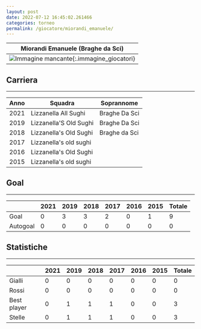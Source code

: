 ```yaml
---
layout: post
date: 2022-07-12 16:45:02.261466
categories: torneo
permalink: /giocatore/miorandi_emanuele/
---
```

<link rel='stylesheets' href='./../assets/giocatori.css'>

| Miorandi Emanuele (Braghe da Sci) |
|:-----:|
| ![Immagine mancante]('./../../assets/giocatori/miorandi_emanuele.png){:.immagine_giocatori} |


## Carriera
----

|Anno|Squadra|Soprannome|
|:---:|---|---|
|2021|Lizzanella All Sughi|Braghe Da Sci|
|2019|Lizzanella'S Old Sughi|Braghe Da Sci|
|2018|Lizzanella's Old Sughi|Braghe da Sci|
|2017|Lizzanella's old sughi||
|2016|Lizzanella's Old Sughi||
|2015|Lizzanella's old sughi||


## Goal
----

| |2021|2019|2018|2017|2016|2015| Totale |
|---|---|---|---|---|---|---|---|
|Goal|0|3|3|2|0|1|9|
|Autogoal|0|0|0|0|0|0|0|


## Statistiche
----

| |2021|2019|2018|2017|2016|2015| Totale |
|---|---|---|---|---|---|---|---|
|Gialli|0|0|0|0|0|0|0|
|Rossi|0|0|0|0|0|0|0|
|Best player|0|1|1|1|0|0|3|
|Stelle|0|1|1|1|0|0|3|